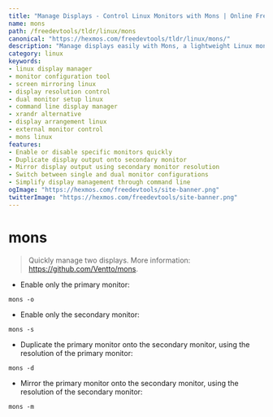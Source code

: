 ```yaml
---
title: "Manage Displays - Control Linux Monitors with Mons | Online Free DevTools by Hexmos"
name: mons
path: /freedevtools/tldr/linux/mons
canonical: "https://hexmos.com/freedevtools/tldr/linux/mons/"
description: "Manage displays easily with Mons, a lightweight Linux monitor control tool. Configure screen mirroring, enable/disable monitors, and adjust resolutions. Free online tool, no registration required."
category: linux
keywords:
- linux display manager
- monitor configuration tool
- screen mirroring linux
- display resolution control
- dual monitor setup linux
- command line display manager
- xrandr alternative
- display arrangement linux
- external monitor control
- mons linux
features:
- Enable or disable specific monitors quickly
- Duplicate display output onto secondary monitor
- Mirror display output using secondary monitor resolution
- Switch between single and dual monitor configurations
- Simplify display management through command line
ogImage: "https://hexmos.com/freedevtools/site-banner.png"
twitterImage: "https://hexmos.com/freedevtools/site-banner.png"
---
```


# mons

> Quickly manage two displays.
> More information: <https://github.com/Ventto/mons>.

- Enable only the primary monitor:

`mons -o`

- Enable only the secondary monitor:

`mons -s`

- Duplicate the primary monitor onto the secondary monitor, using the resolution of the primary monitor:

`mons -d`

- Mirror the primary monitor onto the secondary monitor, using the resolution of the secondary monitor:

`mons -m`
